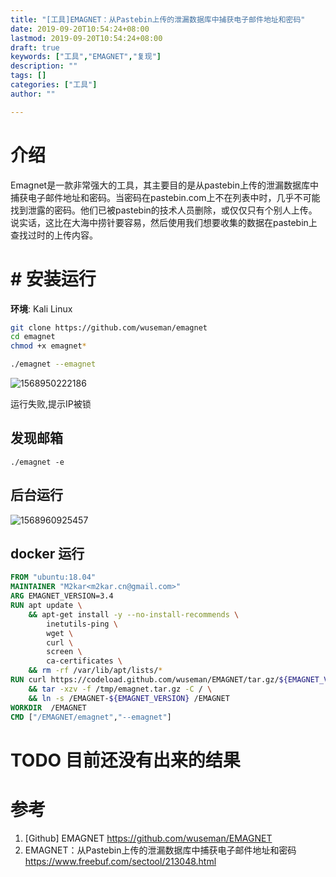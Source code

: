 ```yaml
---
title: "[工具]EMAGNET：从Pastebin上传的泄漏数据库中捕获电子邮件地址和密码"
date: 2019-09-20T10:54:24+08:00
lastmod: 2019-09-20T10:54:24+08:00
draft: true
keywords: ["工具","EMAGNET","复现"]
description: ""
tags: []
categories: ["工具"]
author: ""

---
```


# 介绍
Emagnet是一款非常强大的工具，其主要目的是从pastebin上传的泄漏数据库中捕获电子邮件地址和密码。当密码在pastebin.com上不在列表中时，几乎不可能找到泄露的密码。他们已被pastebin的技术人员删除，或仅仅只有个别人上传。说实话，这比在大海中捞针要容易，然后使用我们想要收集的数据在pastebin上查找过时的上传内容。

# # 安装运行

**环境**: Kali Linux

```bash
git clone https://github.com/wuseman/emagnet
cd emagnet
chmod +x emagnet*

./emagnet --emagnet
```

![1568950222186](1568950222186.png)

运行失败,提示IP被锁


## 发现邮箱

```
./emagnet -e
```

## 后台运行



![1568960925457](1568960925457.png)

## docker 运行

```dockerfile
FROM "ubuntu:18.04"
MAINTAINER "M2kar<m2kar.cn@gmail.com>"
ARG EMAGNET_VERSION=3.4
RUN apt update \
    && apt-get install -y --no-install-recommends \
        inetutils-ping \
        wget \
        curl \
        screen \
        ca-certificates \
    && rm -rf /var/lib/apt/lists/*
RUN curl https://codeload.github.com/wuseman/EMAGNET/tar.gz/${EMAGNET_VERSION} > /tmp/emagnet.tar.gz \
    && tar -xzv -f /tmp/emagnet.tar.gz -C / \
    && ln -s /EMAGNET-${EMAGNET_VERSION} /EMAGNET
WORKDIR  /EMAGNET
CMD ["/EMAGNET/emagnet","--emagnet"]

```

# TODO 目前还没有出来的结果

# 参考

1. [Github] EMAGNET https://github.com/wuseman/EMAGNET
2. EMAGNET：从Pastebin上传的泄漏数据库中捕获电子邮件地址和密码 https://www.freebuf.com/sectool/213048.html



